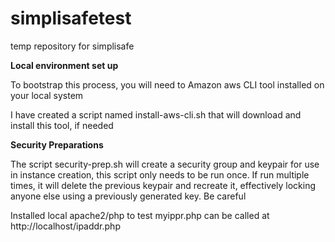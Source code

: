 # simplisafetest
temp repository for simplisafe

<b>Local environment set up</b>
<p>To bootstrap this process, you will need to Amazon aws CLI tool installed on your local system</pr>
<p>I have created a script named install-aws-cli.sh that will download and install this tool, if needed</p>
 
 <b>Security Preparations</b>
 <p>The script security-prep.sh will create a security group and keypair for use in instance creation, this script only needs to be run once.  If run multiple times, it will delete the previous keypair and recreate it, effectively locking anyone else using a previously generated key.  Be careful</p>


Installed local apache2/php to test myippr.php  can be called at http://localhost/ipaddr.php

